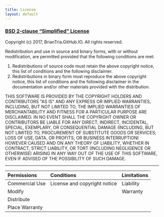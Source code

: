 ```yaml
---
title: License
layout: default
---
```


### [](#header-3)[BSD 2-clause “Simplified” License](https://choosealicense.com/licenses/bsd-2-clause/)

Copyright (c) 2017, BrianTria.GitHub.IO.
All rights reserved.

Redistribution and use in source and binary forms, with or without modification, are permitted provided that the following conditions are met:

1. Redistributions of source code must retain the above copyright notice, this list of conditions and the following disclaimer.
2. Redistributions in binary form must reproduce the above copyright notice, this list of conditions and the following disclaimer in the documentation and/or other materials provided with the distribution.

THIS SOFTWARE IS PROVIDED BY THE COPYRIGHT HOLDERS AND CONTRIBUTORS "AS IS" AND ANY EXPRESS OR IMPLIED WARRANTIES, INCLUDING, BUT NOT LIMITED TO, THE IMPLIED WARRANTIES OF MERCHANTABILITY AND FITNESS FOR A PARTICULAR PURPOSE ARE DISCLAIMED. IN NO EVENT SHALL THE COPYRIGHT OWNER OR CONTRIBUTORS BE LIABLE FOR ANY DIRECT, INDIRECT, INCIDENTAL, SPECIAL, EXEMPLARY, OR CONSEQUENTIAL DAMAGE (INCLUDING, BUT NOT LIMITED TO, PROCUREMENT OF SUBSTITUTE GOODS OR SERVICES; LOSS OF USE, DATA, OR PROFITS; OR BUSINESS INTERRUPTION) HOWEVER CAUSED AND ON ANY THEORY OF LIABILITY, WHETHER IN CONTRACT, STRICT LIABILITY, OR TORT (INCLUDING NEGLIGENCE OR OTHERWISE) ARISING IN ANY WAY OUT OF THE USE OF THIS SOFTWARE, EVEN IF ADVISED OF THE POSSIBILITY OF SUCH DAMAGE.

* * *

| Permissions    | Conditions                   | Limitations |
|:---------------|:-----------------------------|:------------|
| Commercial Use | License and copyright notice | Liability   |
| Modify         |                              | Warranty    |
| Distribute     |                              |             |
| Place Warranty |                              |             |